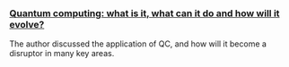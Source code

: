 ### [Quantum computing: what is it, what can it do and how will it evolve?](https://www.paconsulting.com/insights/what-is-quantum-computing-performance-applications-evolution/)
The author discussed the application of QC, and how will it become a disruptor in many key areas.
